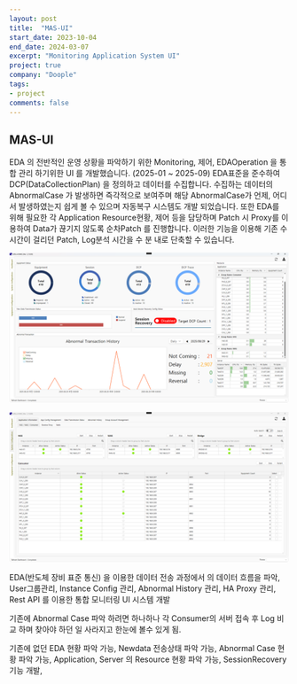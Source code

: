 ```yaml
---
layout: post
title:  "MAS-UI"
start_date: 2023-10-04
end_date: 2024-03-07
excerpt: "Monitoring Application System UI"
project: true
company: "Doople"
tags:
- project
comments: false
---
```


## MAS-UI

EDA 의 전반적인 운영 상황을 파악하기 위한 Monitoring, 제어, EDAOperation 을 통합 관리 하기위한 UI 를 개발했습니다. (2025-01 ~ 2025-09) EDA표준을 준수하여 DCP(DataCollectionPlan) 을 정의하고 데이터를 수집합니다. 수집하는 데이터의 AbnormalCase 가 발생하면 즉각적으로 보여주며 해당 AbnormalCase가 언제, 어디서 발생하였는지 쉽게 볼 수 있으며 자동복구 시스템도 개발 되었습니다. 또한 EDA를 위해 필요한 각 Application Resource현황, 제어 등을 담당하며 Patch 시 Proxy를 이용하여 Data가 끊기지 않도록 순차Patch 를 진행합니다.
이러한 기능을 이용해 기존 수 시간이 걸리던 Patch, Log분석 시간을 수 분 내로 단축할 수 있습니다.

![MAS-UI Dashboard](/assets/img/dashboard.png)

![MAS-UI Application Information](/assets/img/ApplicationInformation.png)

EDA(반도체 장비 표준 통신) 을 이용한 데이터 전송 과정에서 의 데이터 흐름을 파악, User그룹관리, Instance Config 관리, Abnormal History 관리, HA Proxy 관리, Rest API 를 이용한 통합 모니터링 UI 시스템 개발

기존에 Abnormal Case 파악 하려면 하나하나 각 Consumer의 서버 접속 후 Log 비교 하며 찾아야 하던 일 사라지고 한눈에 볼수 있게 됨.

기존에 없던 EDA 현황 파악 가능, Newdata 전송상태 파악 가능, Abnormal Case 현황 파악 가능, Application, Server 의 Resource 현황 파악 가능, SessionRecovery 기능 개발,